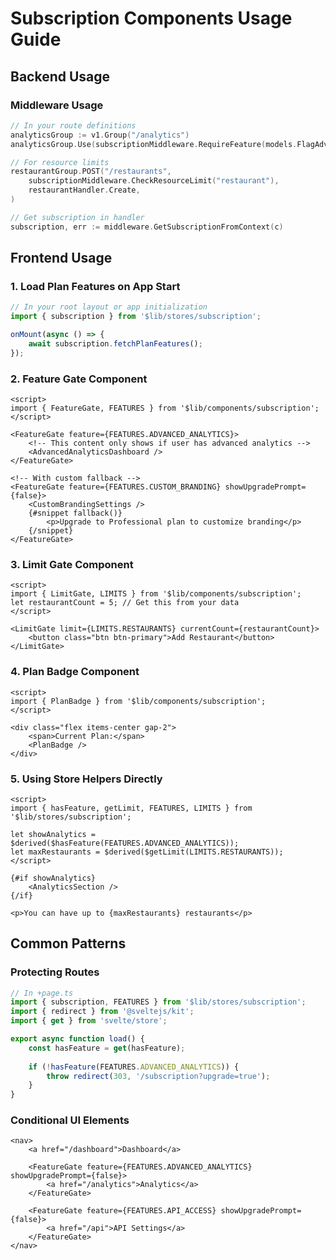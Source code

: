 # Subscription Components Usage Guide

## Backend Usage

### Middleware Usage

```go
// In your route definitions
analyticsGroup := v1.Group("/analytics")
analyticsGroup.Use(subscriptionMiddleware.RequireFeature(models.FlagAdvancedAnalytics))

// For resource limits
restaurantGroup.POST("/restaurants", 
    subscriptionMiddleware.CheckResourceLimit("restaurant"),
    restaurantHandler.Create,
)

// Get subscription in handler
subscription, err := middleware.GetSubscriptionFromContext(c)
```

## Frontend Usage

### 1. Load Plan Features on App Start

```typescript
// In your root layout or app initialization
import { subscription } from '$lib/stores/subscription';

onMount(async () => {
    await subscription.fetchPlanFeatures();
});
```

### 2. Feature Gate Component

```svelte
<script>
import { FeatureGate, FEATURES } from '$lib/components/subscription';
</script>

<FeatureGate feature={FEATURES.ADVANCED_ANALYTICS}>
    <!-- This content only shows if user has advanced analytics -->
    <AdvancedAnalyticsDashboard />
</FeatureGate>

<!-- With custom fallback -->
<FeatureGate feature={FEATURES.CUSTOM_BRANDING} showUpgradePrompt={false}>
    <CustomBrandingSettings />
    {#snippet fallback()}
        <p>Upgrade to Professional plan to customize branding</p>
    {/snippet}
</FeatureGate>
```

### 3. Limit Gate Component

```svelte
<script>
import { LimitGate, LIMITS } from '$lib/components/subscription';
let restaurantCount = 5; // Get this from your data
</script>

<LimitGate limit={LIMITS.RESTAURANTS} currentCount={restaurantCount}>
    <button class="btn btn-primary">Add Restaurant</button>
</LimitGate>
```

### 4. Plan Badge Component

```svelte
<script>
import { PlanBadge } from '$lib/components/subscription';
</script>

<div class="flex items-center gap-2">
    <span>Current Plan:</span>
    <PlanBadge />
</div>
```

### 5. Using Store Helpers Directly

```svelte
<script>
import { hasFeature, getLimit, FEATURES, LIMITS } from '$lib/stores/subscription';

let showAnalytics = $derived($hasFeature(FEATURES.ADVANCED_ANALYTICS));
let maxRestaurants = $derived($getLimit(LIMITS.RESTAURANTS));
</script>

{#if showAnalytics}
    <AnalyticsSection />
{/if}

<p>You can have up to {maxRestaurants} restaurants</p>
```

## Common Patterns

### Protecting Routes

```typescript
// In +page.ts
import { subscription, FEATURES } from '$lib/stores/subscription';
import { redirect } from '@sveltejs/kit';
import { get } from 'svelte/store';

export async function load() {
    const hasFeature = get(hasFeature);
    
    if (!hasFeature(FEATURES.ADVANCED_ANALYTICS)) {
        throw redirect(303, '/subscription?upgrade=true');
    }
}
```

### Conditional UI Elements

```svelte
<nav>
    <a href="/dashboard">Dashboard</a>
    
    <FeatureGate feature={FEATURES.ADVANCED_ANALYTICS} showUpgradePrompt={false}>
        <a href="/analytics">Analytics</a>
    </FeatureGate>
    
    <FeatureGate feature={FEATURES.API_ACCESS} showUpgradePrompt={false}>
        <a href="/api">API Settings</a>
    </FeatureGate>
</nav>
```